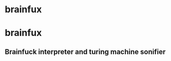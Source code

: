 # brainfux

brainfux
===============
Brainfuck interpreter and turing machine sonifier
--------------


